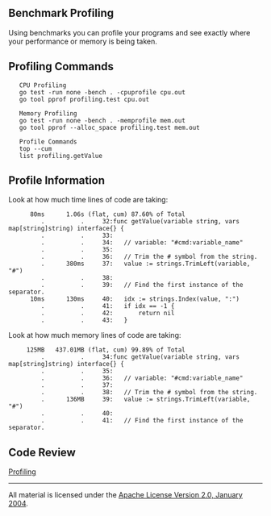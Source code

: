 ## Benchmark Profiling

Using benchmarks you can profile your programs and see exactly where your performance or memory is being taken.

## Profiling Commands
```
   CPU Profiling
   go test -run none -bench . -cpuprofile cpu.out
   go tool pprof profiling.test cpu.out

   Memory Profiling
   go test -run none -bench . -memprofile mem.out
   go tool pprof --alloc_space profiling.test mem.out

   Profile Commands
   top --cum
   list profiling.getValue
```

## Profile Information

Look at how much time lines of code are taking:
```
      80ms      1.06s (flat, cum) 87.60% of Total
         .          .     32:func getValue(variable string, vars map[string]string) interface{} {
         .          .     33:
         .          .     34:	// variable: "#cmd:variable_name"
         .          .     35:
         .          .     36:	// Trim the # symbol from the string.
         .      380ms     37:	value := strings.TrimLeft(variable, "#")
         .          .     38:
         .          .     39:	// Find the first instance of the separator.
      10ms      130ms     40:	idx := strings.Index(value, ":")
         .          .     41:	if idx == -1 {
         .          .     42:		return nil
         .          .     43:	}
```

Look at how much memory lines of code are taking:
```
     125MB   437.01MB (flat, cum) 99.89% of Total
         .          .     34:func getValue(variable string, vars map[string]string) interface{} {
         .          .     35:
         .          .     36:	// variable: "#cmd:variable_name"
         .          .     37:
         .          .     38:	// Trim the # symbol from the string.
         .      136MB     39:	value := strings.TrimLeft(variable, "#")
         .          .     40:
         .          .     41:	// Find the first instance of the separator.
```

## Code Review

[Profiling](profiling.go)
___
All material is licensed under the [Apache License Version 2.0, January 2004](http://www.apache.org/licenses/LICENSE-2.0).
